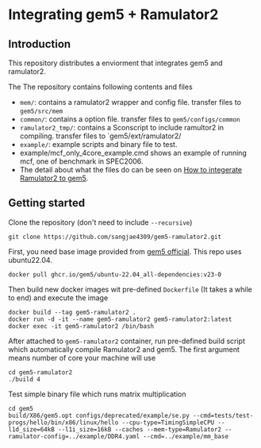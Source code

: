 # Integrating gem5 + Ramulator2

## Introduction
This repository distributes a enviorment that integrates gem5 and ramulator2.

The The repository contains following contents and files

- `mem/`: contains a ramulator2 wrapper and config file. transfer files to `gem5/src/mem`
- `common/`: contains a option file. transfer files to `gem5/configs/common`
- `ramulator2_tmp/`: contains a Sconscript to include ramultor2 in compiling. transfer files to `gem5/ext/ramulator2/
- `example/`: example scripts and binary file to test.
- example/mcf_only_4core_example.cmd shows an example of running mcf, one of benchmark in SPEC2006.
- The detail about what the files do can be seen on [How to integerate Ramulator2 to gem5](https://sangjae4309.github.io/docs-gem5/external_simulator/ramulator2).

## Getting started
Clone the repository (don't need to include `--recursive`)
```
git clone https://github.com/sangjae4309/gem5-ramulator2.git
```

First, you need base image provided from [gem5 official](https://www.gem5.org/documentation/general_docs/building). This repo uses ubuntu22.04.
```
docker pull ghcr.io/gem5/ubuntu-22.04_all-dependencies:v23-0
```

Then build new docker images wit pre-defined `Dockerfile` (It takes a while to end) and execute the image
```
docker build --tag gem5-ramulator2 .
docker run -d -it --name gem5-ramulator2 gem5-ramulator2:latest
docker exec -it gem5-ramulator2 /bin/bash
```

After attached to `gem5-ramulator2` container, run pre-defined build script which automatically compile Ramulator2 and gem5. The first argument means number of core your machine will use
```
cd gem5-ramulator2
./build 4
```

Test simple binary file which runs matrix multiplication
```
cd gem5
build/X86/gem5.opt configs/deprecated/example/se.py --cmd=tests/test-progs/hello/bin/x86/linux/hello --cpu-type=TimingSimpleCPU --l1d_size=64kB --l1i_size=16kB --caches --mem-type=Ramulator2 --ramulator-config=../example/DDR4.yaml --cmd=../example/mm_base
```
